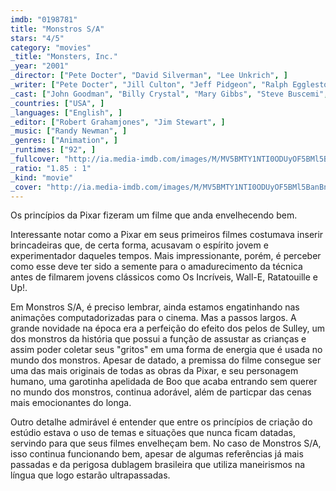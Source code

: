 ```yaml
---
imdb: "0198781"
title: "Monstros S/A"
stars: "4/5"
category: "movies"
_title: "Monsters, Inc."
_year: "2001"
_director: ["Pete Docter", "David Silverman", "Lee Unkrich", ]
_writer: ["Pete Docter", "Jill Culton", "Jeff Pidgeon", "Ralph Eggleston", "Andrew Stanton", "Daniel Gerson", "Robert L. Baird", "Rhett Reese", "Jonathan Roberts", ]
_cast: ["John Goodman", "Billy Crystal", "Mary Gibbs", "Steve Buscemi", "James Coburn", "Jennifer Tilly", "Bob Peterson", "John Ratzenberger", "Frank Oz", ]
_countries: ["USA", ]
_languages: ["English", ]
_editor: ["Robert Grahamjones", "Jim Stewart", ]
_music: ["Randy Newman", ]
_genres: ["Animation", ]
_runtimes: ["92", ]
_fullcover: "http://ia.media-imdb.com/images/M/MV5BMTY1NTI0ODUyOF5BMl5BanBnXkFtZTgwNTEyNjQ0MDE@.jpg"
_ratio: "1.85 : 1"
_kind: "movie"
_cover: "http://ia.media-imdb.com/images/M/MV5BMTY1NTI0ODUyOF5BMl5BanBnXkFtZTgwNTEyNjQ0MDE@._V1._SX94_SY140_.jpg"
---
```



Os princípios da Pixar fizeram um filme que anda envelhecendo bem.

Interessante notar como a Pixar em seus primeiros filmes costumava inserir brincadeiras que, de certa forma, acusavam o espírito jovem e experimentador daqueles tempos. Mais impressionante, porém, é perceber como esse deve ter sido a semente para o amadurecimento da técnica antes de filmarem jovens clássicos como Os Incríveis, Wall-E, Ratatouille e Up!.

Em Monstros S/A, é preciso lembrar, ainda estamos engatinhando nas animações computadorizadas para o cinema. Mas a passos largos. A grande novidade na época era a perfeição do efeito dos pelos de Sulley, um dos monstros da história que possui a função de assustar as crianças e assim poder coletar seus "gritos" em uma forma de energia que é usada no mundo dos monstros. Apesar de datado, a premissa do filme consegue ser uma das mais originais de todas as obras da Pixar, e seu personagem humano, uma garotinha apelidada de Boo que acaba entrando sem querer no mundo dos monstros, continua adorável, além de particpar das cenas mais emocionantes do longa.

Outro detalhe admirável é entender que entre os princípios de criação do estúdio estava o uso de temas e situações que nunca ficam datadas, servindo para que seus filmes envelheçam bem. No caso de Monstros S/A, isso continua funcionando bem, apesar de algumas referências já mais passadas e da perigosa dublagem brasileira que utiliza maneirismos na língua que logo estarão ultrapassadas.

